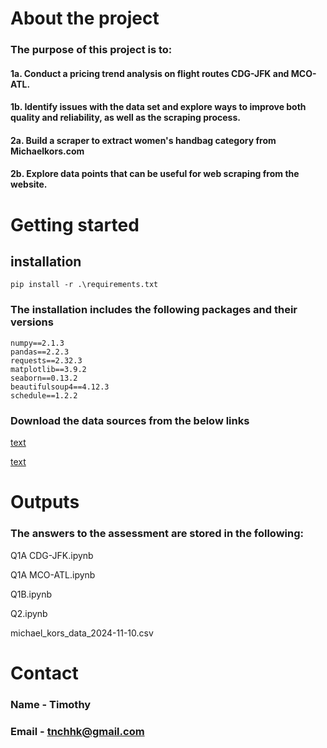 # About the project

### The purpose of this project is to:

#### 1a. Conduct a pricing trend analysis on flight routes CDG-JFK and MCO-ATL. 

#### 1b. Identify issues with the data set and explore ways to improve both quality and reliability, as well as the scraping process.

#### 2a. Build a scraper to extract women's handbag category from Michaelkors.com

#### 2b. Explore data points that can be useful for web scraping from the website. 

# Getting started

## installation 



```
pip install -r .\requirements.txt
```

### The installation includes the following packages and their versions

```
numpy==2.1.3
pandas==2.2.3
requests==2.32.3
matplotlib==3.9.2
seaborn==0.13.2
beautifulsoup4==4.12.3
schedule==1.2.2
```

### Download the data sources from the below links
[text](https://drive.google.com/file/d/1lowKdZSQ9O9aHAnU-e7EcWv6w0pLlkmy/view?usp=sharing)

[text](https://drive.google.com/file/d/1-ZMm6ZNCFRm9D-3ofy1Kt1NNaFlabsPM/view?usp=sharing)

# Outputs

### The answers to the assessment are stored in the following:

Q1A CDG-JFK.ipynb

Q1A MCO-ATL.ipynb

Q1B.ipynb

Q2.ipynb

michael_kors_data_2024-11-10.csv

# Contact

### Name - Timothy
### Email - tnchhk@gmail.com